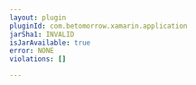 ```yaml
---
layout: plugin
pluginId: com.betomorrow.xamarin.application
jarSha1: INVALID
isJarAvailable: true
error: NONE
violations: []

---
```

